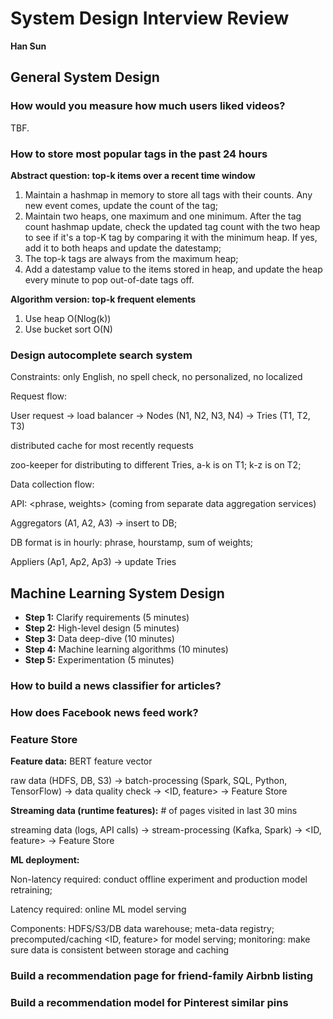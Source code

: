 # System Design Interview Review 

**Han Sun**



## General System Design

### How would you measure how much users liked videos?

TBF.



### How to store most popular tags in the past 24 hours

**Abstract question: top-k items over a recent time window**

1. Maintain a hashmap in memory to store all tags with their counts. Any new event comes, update the count of the tag;
2. Maintain two heaps, one maximum and one minimum. After the tag count hashmap update, check the updated tag count with the two heap to see if it's a top-K tag by comparing it with the minimum heap. If yes, add it to both heaps and update the datestamp;
3. The top-k tags are always from the maximum heap;
4. Add a datestamp value to the items stored in heap, and update the heap every minute to pop out-of-date tags off.

**Algorithm version: top-k frequent elements**

1. Use heap O(Nlog(k))
2. Use bucket sort O(N)



### Design autocomplete search system

Constraints: only English, no spell check, no personalized, no localized

Request flow:

User request -> load balancer -> Nodes (N1, N2, N3, N4) -> Tries (T1, T2, T3)

distributed cache for most recently requests

zoo-keeper for distributing to different Tries, a-k is on T1; k-z is on T2; 

Data collection flow:

API: <phrase, weights> (coming from separate data aggregation services)

Aggregators (A1, A2, A3) -> insert to DB;

DB format is in hourly: phrase, hourstamp, sum of weights;

Appliers (Ap1, Ap2, Ap3) -> update Tries



## Machine Learning System Design

- **Step 1:** Clarify requirements (5 minutes)
- **Step 2:** High-level design (5 minutes)
- **Step 3:** Data deep-dive (10 minutes)
- **Step 4:** Machine learning algorithms (10 minutes)
- **Step 5:** Experimentation (5 minutes)



### How to build a news classifier for articles? 



### How does Facebook news feed work?



### Feature Store

**Feature data:** BERT feature vector

raw data (HDFS, DB, S3) -> batch-processing (Spark, SQL, Python, TensorFlow) -> data quality check -> <ID, feature> -> Feature Store

**Streaming data (runtime features):** # of pages visited in last 30 mins

streaming data (logs, API calls) -> stream-processing (Kafka, Spark) -> <ID, feature> -> Feature Store

**ML deployment:**

Non-latency required: conduct offline experiment and production model retraining;

Latency required: online ML model serving

Components: HDFS/S3/DB data warehouse; meta-data registry; precomputed/caching <ID, feature> for model serving; monitoring: make sure data is consistent between storage and caching



### Build a recommendation page for friend-family Airbnb listing



### Build a recommendation model for Pinterest similar pins

